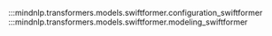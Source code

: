 :::mindnlp.transformers.models.swiftformer.configuration_swiftformer
:::mindnlp.transformers.models.swiftformer.modeling_swiftformer